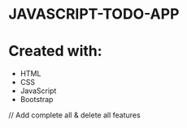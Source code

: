 # JAVASCRIPT-TODO-APP

# Created with:

- HTML
- CSS
- JavaScript
- Bootstrap

// Add complete all & delete all features
